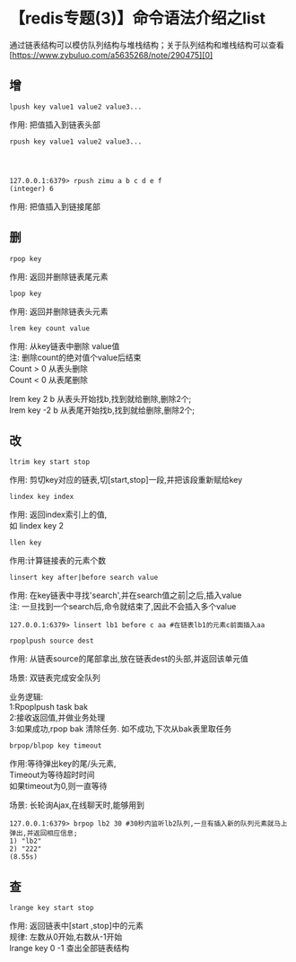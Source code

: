 # 【redis专题(3)】命令语法介绍之list


通过链表结构可以模仿队列结构与堆栈结构；关于队列结构和堆栈结构可以查看[https://www.zybuluo.com/a5635268/note/290475][0]

## 增

    lpush key value1 value2 value3...
    

作用: 把值插入到链表头部

    rpush key value1 value2 value3...
    

    

    127.0.0.1:6379> rpush zimu a b c d e f
    (integer) 6

作用: 把值插入到链接尾部

## 删

    rpop key
    

作用: 返回并删除链表尾元素

    lpop key
    

作用: 返回并删除链表头元素

    lrem key count value
    

作用: 从key链表中删除 value值   
注: 删除count的绝对值个value后结束   
Count > 0 从表头删除   
Count < 0 从表尾删除

lrem key 2 b 从表头开始找b,找到就给删除,删除2个;   
lrem key -2 b 从表尾开始找b,找到就给删除,删除2个;

## 改

    ltrim key start stop
    

作用: 剪切key对应的链表,切[start,stop]一段,并把该段重新赋给key

    lindex key index
    

作用: 返回index索引上的值,   
如 lindex key 2

    llen key
    

作用:计算链接表的元素个数

    linsert key after|before search value
    

作用: 在key链表中寻找'search',并在search值之前|之后,插入value   
注: 一旦找到一个search后,命令就结束了,因此不会插入多个value

    

    127.0.0.1:6379> linsert lb1 before c aa #在链表lb1的元素c前面插入aa

    rpoplpush source dest
    

作用: 从链表source的尾部拿出,放在链表dest的头部,并返回该单元值

场景: 双链表完成安全队列

业务逻辑:   
1:Rpoplpush task bak   
2:接收返回值,并做业务处理   
3:如果成功,rpop bak 清除任务. 如不成功,下次从bak表里取任务

    brpop/blpop key timeout
    

作用:等待弹出key的尾/头元素,   
Timeout为等待超时时间   
如果timeout为0,则一直等待

场景: 长轮询Ajax,在线聊天时,能够用到

    

    127.0.0.1:6379> brpop lb2 30 #30秒内监听lb2队列,一旦有插入新的队列元素就马上弹出,并返回相应信息;
    1) "lb2"
    2) "222"
    (8.55s)

## 查

    lrange key start stop
    

作用: 返回链表中[start ,stop]中的元素   
规律: 左数从0开始,右数从-1开始   
lrange key 0 -1 查出全部链表结构

[0]: https://www.zybuluo.com/a5635268/note/290475